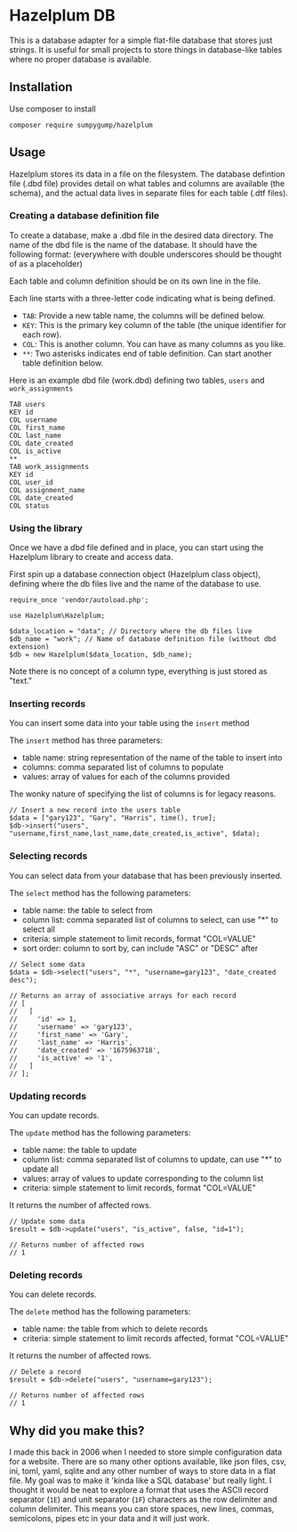 # Hazelplum DB

This is a database adapter for a simple flat-file database that stores just strings. It is useful for small projects to store things in database-like tables where no proper database is available.

## Installation

Use composer to install

```
composer require sumpygump/hazelplum
```

## Usage

Hazelplum stores its data in a file on the filesystem. The database defintion file (.dbd file) provides detail on what tables and columns are available (the schema), and the actual data lives in separate files for each table (.dtf files).

### Creating a database definition file

To create a database, make a .dbd file in the desired data directory. The name of the dbd file is the name of the database. It should have the following format: (everywhere with double underscores should be thought of as a placeholder)

Each table and column definition should be on its own line in the file.

Each line starts with a three-letter code indicating what is being defined.

* `TAB`: Provide a new table name, the columns will be defined below.
* `KEY`: This is the primary key column of the table (the unique identifier for each row).
* `COL`: This is another column. You can have as many columns as you like.
* `**`: Two asterisks indicates end of table definition. Can start another table definition below.

Here is an example dbd file (work.dbd) defining two tables, `users` and `work_assignments`

```
TAB users
KEY id
COL username
COL first_name
COL last_name
COL date_created
COL is_active
**
TAB work_assignments
KEY id
COL user_id
COL assignment_name
COL date_created
COL status
```

### Using the library

Once we have a dbd file defined and in place, you can start using the Hazelplum library to create and access data.

First spin up a database connection object (Hazelplum class object), defining where the db files live and the name of the database to use.

```
require_once 'vendor/autoload.php';

use Hazelplum\Hazelplum;

$data_location = "data"; // Directory where the db files live
$db_name = "work"; // Name of database definition file (without dbd extension)
$db = new Hazelplum($data_location, $db_name);
```

Note there is no concept of a column type, everything is just stored as "text."

### Inserting records

You can insert some data into your table using the `insert` method

The `insert` method has three parameters:

 * table name: string representation of the name of the table to insert into
 * columns: comma separated list of columns to populate
 * values: array of values for each of the columns provided

The wonky nature of specifying the list of columns is for legacy reasons.

```
// Insert a new record into the users table
$data = ["gary123", "Gary", "Harris", time(), true];
$db->insert("users", "username,first_name,last_name,date_created,is_active", $data);
```

### Selecting records

You can select data from your database that has been previously inserted.

The `select` method has the following parameters:

 * table name: the table to select from 
 * column list: comma separated list of columns to select, can use "\*" to select all
 * criteria: simple statement to limit records, format "COL=VALUE"
 * sort order: column to sort by, can include "ASC" or "DESC" after

```
// Select some data
$data = $db->select("users", "*", "username=gary123", "date_created desc");

// Returns an array of associative arrays for each record
// [
//   [
//     'id' => 1,
//     'username' => 'gary123',
//     'first_name' => 'Gary',
//     'last_name' => 'Harris',
//     'date_created' => '1675963718',
//     'is_active' => '1',
//   ]
// ];
```

### Updating records

You can update records.

The `update` method has the following parameters:

 * table name: the table to update
 * column list: comma separated list of columns to update, can use "\*" to update all
 * values: array of values to update corresponding to the column list
 * criteria: simple statement to limit records, format "COL=VALUE"

It returns the number of affected rows.

```
// Update some data
$result = $db->update("users", "is_active", false, "id=1");

// Returns number of affected rows
// 1
```

### Deleting records

You can delete records.

The `delete` method has the following parameters:

 * table name: the table from which to delete records
 * criteria: simple statement to limit records affected, format "COL=VALUE"

It returns the number of affected rows.

```
// Delete a record
$result = $db->delete("users", "username=gary123");

// Returns number of affected rows
// 1
```

## Why did you make this?

I made this back in 2006 when I needed to store simple configuration data for a website. There are so many other options available, like json files, csv, ini, toml, yaml, sqlite and any other number of ways to store data in a flat file. My goal was to make it 'kinda like a SQL database' but really light. I thought it would be neat to explore a format that uses the ASCII record separator (`1E`) and unit separator (`1F`) characters as the row delimiter and column delimiter. This means you can store spaces, new lines, commas, semicolons, pipes etc in your data and it will just work.
